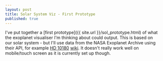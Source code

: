 ```yaml
---
layout: post
title: Solar System Viz - First Prototype
published: true
---
```



I've put together a [first prototype]({{ site.url }}/sol_prototype.html) of what the exoplanet visualiser I'm thinking about could output.  This is based on our solar system - but I'll use data from the NASA Exoplanet Archive using their API, for example [HD 10180](https://exoplanetarchive.ipac.caltech.edu/cgi-bin/nstedAPI/nph-nstedAPI?table=exoplanets&select=pl_hostname,pl_radj,pl_name,pl_letter,pl_orbsmax&order=dec&format=json&where=pl_hostname%20like%20%27HD%2010180%27) [wiki](https://en.m.wikipedia.org/wiki/HD_10180).  It doesn't really work well on mobile/touch screen as it is currently set up though.
